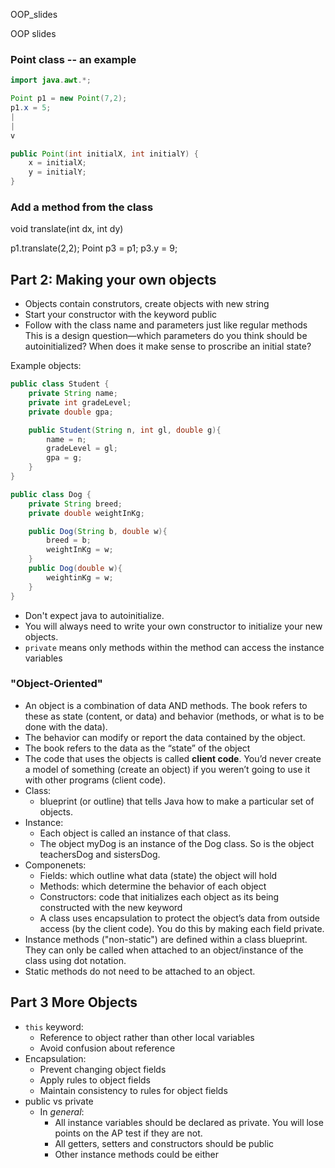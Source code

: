 OOP_slides

OOP slides

### Point class -- an example
```java
import java.awt.*;

Point p1 = new Point(7,2);
p1.x = 5;
|
|
v

public Point(int initialX, int initialY) {
	x = initialX;
	y = initialY;
}
```

### Add a method from the class
void translate(int dx, int dy)

p1.translate(2,2);
Point p3 = p1;
p3.y = 9;

## Part 2: Making your own objects

- Objects contain construtors, create objects with new string
- Start your constructor with the keyword public
- Follow with the class name and parameters just like regular methods
This is a design question—which parameters do you think should be autoinitialized? When does it make sense to proscribe an initial state?

Example objects:
```java
public class Student {
	private String name;
	private int gradeLevel;
	private double gpa;

	public Student(String n, int gl, double g){ 
	    name = n;
		gradeLevel = gl; 
		gpa = g;
	}
}

public class Dog {
	private String breed;
	private double weightInKg;

	public Dog(String b, double w){ 
		breed = b; 
		weightInKg = w;
	} 
	public Dog(double w){
		weightinKg = w;
	}
}

```
- Don't expect java to autoinitialize. 
- You will always need to write your own constructor to initialize your new objects.
- `private` means only methods within the method can access the instance variables

### "Object-Oriented"
- An object is a combination of data AND methods. The book refers to these as state (content, or data) and behavior (methods, or what is to be done with the data).
- The behavior can modify or report the data contained by the object.
- The book refers to the data as the “state” of the object
- The code that uses the objects is called **client code**. You’d never create a model of something (create an object) if you weren’t going to use it with other programs (client code).
- Class:
	- blueprint (or outline) that tells Java how to make a particular set of objects.
- Instance:
	- Each object is called an instance of that class.
	- The object myDog is an instance of the Dog class. So is the object teachersDog and sistersDog.
- Componenets: 
	- Fields: which outline what data (state) the object will hold
	- Methods: which determine the behavior of each object
	- Constructors: code that initializes each object as its being constructed with the new keyword
	- A class uses encapsulation to protect the object’s data from outside access (by the client code). You do this by making each field private.
- Instance methods ("non-static") are defined within a class blueprint.  They can only be called when attached to an object/instance of the class using dot notation.
- Static methods do not need to be attached to an object.  

## Part 3 More Objects
- `this` keyword:
	- Reference to object rather than other local variables
	- Avoid confusion about reference
- Encapsulation:
	- Prevent changing object fields
	- Apply rules to object fields
	- Maintain consistency to rules for object fields
- public vs private
	- In *general*:
		- All instance variables should be declared as private.  You will lose points on the AP test if they are not.
		- All getters, setters and constructors should be public
		- Other instance methods could be either
